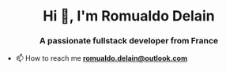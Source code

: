 <h1 align="center">Hi 👋, I'm Romualdo Delain</h1>
<h3 align="center">A passionate fullstack developer from France</h3>

- 📫 How to reach me **romualdo.delain@outlook.com**
